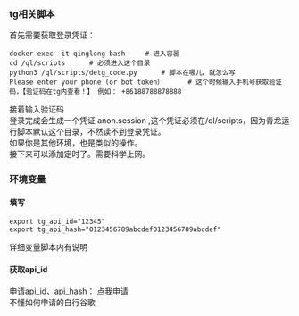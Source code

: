 ### tg相关脚本   
首先需要获取登录凭证：    
```
docker exec -it qinglong bash     # 进入容器    
cd /ql/scripts      # 必须进入这个目录    
python3 /ql/scripts/detg_code.py      # 脚本在哪儿，就怎么写    
Please enter your phone (or bot token）      # 这个时候输入手机号获取验证码，【验证码在tg内查看！】 例如： +86188788878888    
```
接着输入验证码     
登录完成会生成一个凭证 anon.session ,这个凭证必须在/ql/scripts，因为青龙运行脚本默认这个目录，不然读不到登录凭证。      
如果你是其他环境，也是类似的操作。    
接下来可以添加定时了。需要科学上网。      
### 环境变量
#### 填写
```
export tg_api_id="12345"    
export tg_api_hash="0123456789abcdef0123456789abcdef"  
```
详细变量脚本内有说明    
#### 获取api_id
申请api_id、api_hash： [点我申请](https://my.telegram.org/auth?to=apps)       
不懂如何申请的自行谷歌     

